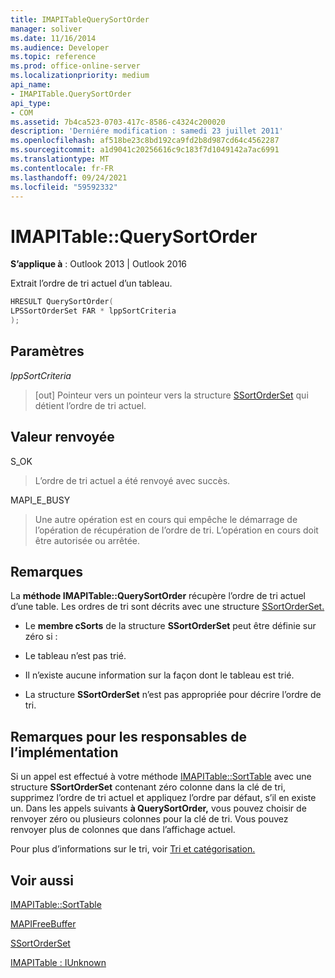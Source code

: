 ```yaml
---
title: IMAPITableQuerySortOrder
manager: soliver
ms.date: 11/16/2014
ms.audience: Developer
ms.topic: reference
ms.prod: office-online-server
ms.localizationpriority: medium
api_name:
- IMAPITable.QuerySortOrder
api_type:
- COM
ms.assetid: 7b4ca523-0703-417c-8586-c4324c200020
description: 'Derniére modification : samedi 23 juillet 2011'
ms.openlocfilehash: af518be23c8bd192ca9fd2b8d987cd64c4562287
ms.sourcegitcommit: a1d9041c20256616c9c183f7d1049142a7ac6991
ms.translationtype: MT
ms.contentlocale: fr-FR
ms.lasthandoff: 09/24/2021
ms.locfileid: "59592332"
---
```

# <a name="imapitablequerysortorder"></a>IMAPITable::QuerySortOrder

  
  
**S’applique à** : Outlook 2013 | Outlook 2016 
  
Extrait l’ordre de tri actuel d’un tableau.
  
```cpp
HRESULT QuerySortOrder(
LPSSortOrderSet FAR * lppSortCriteria
);
```

## <a name="parameters"></a>Paramètres

 _lppSortCriteria_
  
> [out] Pointeur vers un pointeur vers la structure [SSortOrderSet](ssortorderset.md) qui détient l’ordre de tri actuel. 
    
## <a name="return-value"></a>Valeur renvoyée

S_OK 
  
> L’ordre de tri actuel a été renvoyé avec succès.
    
MAPI_E_BUSY 
  
> Une autre opération est en cours qui empêche le démarrage de l’opération de récupération de l’ordre de tri. L’opération en cours doit être autorisée ou arrêtée.
    
## <a name="remarks"></a>Remarques

La **méthode IMAPITable::QuerySortOrder** récupère l’ordre de tri actuel d’une table. Les ordres de tri sont décrits avec une structure [SSortOrderSet.](ssortorderset.md) 
  
- Le **membre cSorts** de la structure **SSortOrderSet** peut être définie sur zéro si : 
    
- Le tableau n’est pas trié.
    
- Il n’existe aucune information sur la façon dont le tableau est trié.
    
- La structure **SSortOrderSet** n’est pas appropriée pour décrire l’ordre de tri. 
    
## <a name="notes-to-implementers"></a>Remarques pour les responsables de l’implémentation

Si un appel est effectué à votre méthode [IMAPITable::SortTable](imapitable-sorttable.md) avec une structure **SSortOrderSet** contenant zéro colonne dans la clé de tri, supprimez l’ordre de tri actuel et appliquez l’ordre par défaut, s’il en existe un. Dans les appels suivants **à QuerySortOrder,** vous pouvez choisir de renvoyer zéro ou plusieurs colonnes pour la clé de tri. Vous pouvez renvoyer plus de colonnes que dans l’affichage actuel.
  
Pour plus d’informations sur le tri, voir [Tri et catégorisation.](sorting-and-categorization.md)
  
## <a name="see-also"></a>Voir aussi



[IMAPITable::SortTable](imapitable-sorttable.md)
  
[MAPIFreeBuffer](mapifreebuffer.md)
  
[SSortOrderSet](ssortorderset.md)
  
[IMAPITable : IUnknown](imapitableiunknown.md)

